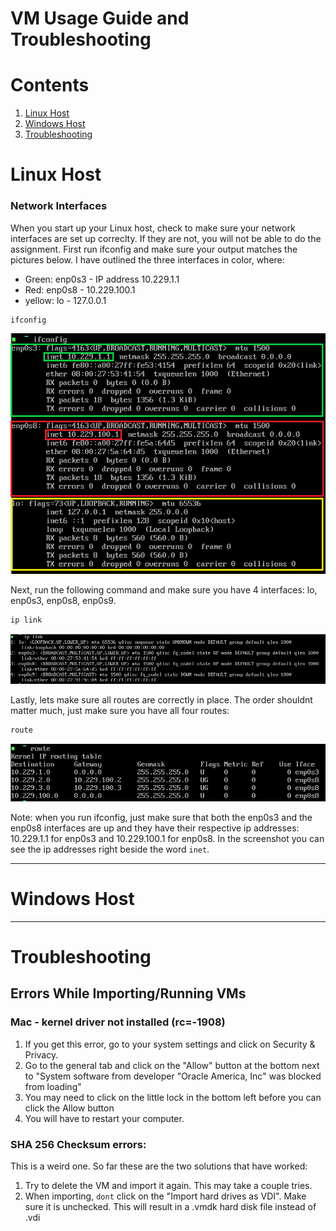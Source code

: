 # VM Usage Guide and Troubleshooting

# Contents

1. [Linux Host](#linux-host)
2. [Windows Host](#windows-host)
3. [Troubleshooting](#troubleshooting)


# Linux Host

### Network Interfaces

When you start up your Linux host, check to make sure your network interfaces are set up correclty. If they are not, you will not be able to do the assignment. First run ifconfig and make sure your output matches the pictures below. I have outlined the three interfaces in color, where:
* Green: enp0s3 - IP address 10.229.1.1
* Red: enp0s8 - 10.229.100.1
* yellow: lo - 127.0.0.1

```sh
ifconfig
```

![](Images/IfConfig.PNG)

Next, run the following command and make sure you have 4 interfaces: lo, enp0s3, enp0s8, enp0s9.

```sh
ip link
```

![Ip Link](Images/IpLink.PNG)  

Lastly, lets make sure all routes are correctly in place. The order shouldnt matter much, just make sure you have all four routes:

```sh
route
```

![route output](Images/route.PNG)

Note: when you run ifconfig, just make sure that both the enp0s3 and the enp0s8 interfaces are up and they have their respective ip addresses: 10.229.1.1 for enp0s3 and 10.229.100.1 for enp0s8. In the screenshot you can see the ip addresses right beside the word `inet`.  

---

# Windows Host



---

# Troubleshooting

## Errors While Importing/Running VMs

### Mac - kernel driver not installed (rc=-1908)

1. If you get this error, go to your system settings and click on Security & Privacy.
2. Go to the general tab and click on the "Allow" button at the bottom next to "System software from developer "Oracle America, Inc" was blocked from loading"
3. You may need to click on the little lock in the bottom left before you can click the Allow button
4. You will have to restart your computer.

### SHA 256 Checksum errors:

This is a weird one. So far these are the two solutions that have worked:
1. Try to delete the VM and import it again. This may take a couple tries.
2. When importing, `dont` click on the "Import hard drives as VDI". Make sure it is unchecked. This will result in a .vmdk hard disk file instead of .vdi


